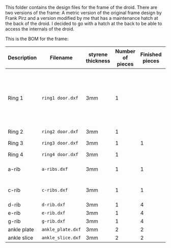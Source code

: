 This folder contains the design files for the frame of the droid. There are two versions of the frame: A metric version of the original frame design by Frank Pirz and a version modified by me that has a maintenance hatch at the back of the droid. I decided to go with a hatch at the back to be able to access the internals of the droid.

This is the BOM for the frame:

|Description   	|Filename   	| styrene thickness |Number of pieces   	|Finished pieces    	| remark |
|---	|---	|---	|---	|--- |--- |
|Ring 1   	|`ring1 door.dxf` |3mm  	|1   	|   	| Alternative version available that has additional holes to align the 232-mechanism |
|Ring 2   	|`ring2 door.dxf` |3mm  	|1   	|   	| |
|Ring 3   	|`ring3 door.dxf` |3mm  	|1  	|1   	| contains four pieces |
|Ring 4   	|`ring4 door.dxf` |3mm  	| 1  	|   	|   |
|a-rib   	|`a-ribs.dxf` |3mm  	| 1  	|1   	|contains "left" version   |
|c-rib   	|`c-ribs.dxf` |3mm  	| 1  	|1   	|contains "left" version   |
|d-rib   	|`d-rib.dxf` |3mm  	| 1  	| 4  	| 4  |
|e-rib   	|`e-rib.dxf` |3mm  	| 1  	| 4 	| 4  |
|g-rib   	|`g-rib.dxf` |3mm  	| 1  	| 4  	| 4  |
|ankle plate   	|`ankle_plate.dxf` |3mm  	| 2  	|2   	|   |
|ankle slice   	|`ankle_slice.dxf` |3mm  	| 2  	|2   	|   |
